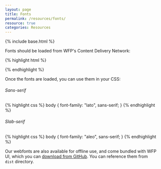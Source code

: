 ```yaml
---
layout: page
title: Fonts
permalink: /resources/fonts/
resource: true
categories: Resources
---
```

{% include base.html %}

Fonts should be loaded from WFP's Content Delivery Network:

{% highlight html %}
<link rel="stylesheet" href="http://cdn.wfp.org/libraries/webfonts/lato/lato.css">
<link rel="stylesheet" href="http://cdn.wfp.org/libraries/webfonts/aleo/aleo.css">
{% endhighlight %}

Once the fonts are loaded, you can use them in your CSS:

###### Sans-serif
{% highlight css %}
body {
  font-family: "lato", sans-serif;
}
{% endhighlight %}

###### Slab-serif
{% highlight css %}
body {
  font-family: "aleo", sans-serif;
}
{% endhighlight %}

Our webfonts are also available for offline use, and come bundled with WFP UI, which you can [download from GitHub](https://github.com/wfp/ui/releases). You can reference them from `dist` directory.
